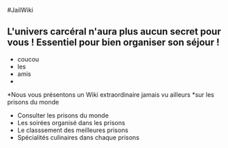 #JailWiki

## L'univers carcéral n'aura plus aucun secret pour vous ! Essentiel pour bien organiser son séjour !

* coucou
* les 
* amis
*

*Nous vous présentons un Wiki extraordinaire jamais vu ailleurs
*sur les prisons du monde

* Consulter les prisons du monde 
* Les soirées organisé dans les prisons 
* Le classsement des meilleures prisons 
* Spécialités culinaires dans chaque prisons

